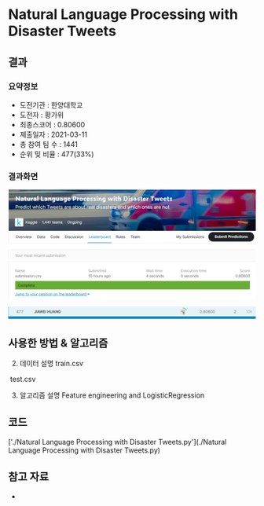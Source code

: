 # Natural Language Processing with Disaster Tweets

## 결과

### 요약정보

- 도전기관 : 한양대학교
- 도전자 : 황가위
- 최종스코어 : 0.80600
- 제출일자 : 2021-03-11
- 총 참여 팀 수 : 1441
- 순위 및 비율 : 477(33%)

### 결과화면

![leaderboard1](./img/leaderboard1.png)

![leaderboard2](./img/leaderboard2.png)



## 사용한 방법 & 알고리즘

2. 데이터 설명
train.csv

​       test.csv  


3. 알고리즘 설명
  Feature engineering and LogisticRegression

  

## 코드

['./Natural Language Processing with Disaster Tweets.py'](./Natural Language Processing with Disaster Tweets.py)

## 참고 자료

- 